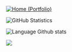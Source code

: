 [![Home (Portfolio)](https://img.shields.io/badge/Home-pmaasz.github.io-202f33?logo=github&style=flat-square&logoColor=white&link=https://pmaasz.github.io/)](https://pmaasz.github.io/)

![GitHub Statistics](https://github-readme-stats.vercel.app/api?username=pmaasz&show_icons=true&theme=gotham&title_color=57f542&hide_border=true&text_color=42b6f5&bg_color=202f33&hide_title=true&count_private=true)

![Language Github stats](https://github-readme-stats.vercel.app/api/top-langs/?username=pmaasz&theme=gotham&title_color=57f542&hide_border=true&&bg_color=202f33&layout=compact&hide_title=true&text_color=42b6f5&hide_private=true)

![](https://github.com/pmaasz/pmaasz/blob/output/github-contribution-grid-snake.svg)
